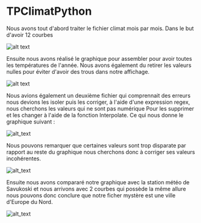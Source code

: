 # TPClimatPython
Nous avons tout d'abord traiter le fichier climat mois par mois. Dans le but d'avoir 12 courbes

![alt text](https://cdn.discordapp.com/attachments/382081589234106389/806093813515812874/unknown.png)


Ensuite nous avons réalisé le graphique pour assembler pour avoir toutes les températures de l'année. Nous avons également du retirer les valeurs nulles pour éviter d'avoir des trous dans notre affichage. 

![alt text](https://cdn.discordapp.com/attachments/382081589234106389/806095497944236032/unknown.png)

Nous avions également un deuxième fichier qui comprennait des erreurs nous devions les isoler puis les corriger, à l'aide d'une expression regex, nous cherchons les valeurs qui ne sont pas numérique Pour les supprimer et les changer à l'aide de la fonction Interpolate. Ce qui nous donne le graphique suivant :

![alt_text](https://cdn.discordapp.com/attachments/382081589234106389/806099964756230155/unknown.png)

Nous pouvons remarquer que certaines valeurs sont trop disparate par rapport au reste du graphique nous cherchons donc à corriger ses valeurs incohérentes.

![alt_text](https://cdn.discordapp.com/attachments/382081589234106389/806100030326046730/unknown.png)

Ensuite nous avons compararé notre graphique avec la station météo de Savukoski et nous arrivons avec 2 courbes qui possède la même allure nous pouvons donc conclure que notre ficher mystère est une ville d'Europe du Nord. 

![alt_text](https://cdn.discordapp.com/attachments/382081589234106389/806100279091003402/unknown.png)
